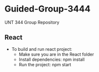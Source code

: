 # Guided-Group-3444
UNT 344 Group Repository

## React
- To build and run react project:
  - Make sure you are in the React folder
  - Install dependencies: npm install
  - Run the project: npm start
